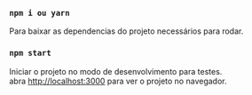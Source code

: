 ### `npm i ou yarn`

Para baixar as dependencias do projeto necessários para rodar.

### `npm start`

Iniciar o projeto no modo de desenvolvimento para testes.\
abra [http://localhost:3000](http://localhost:3000) para ver o projeto no navegador.
